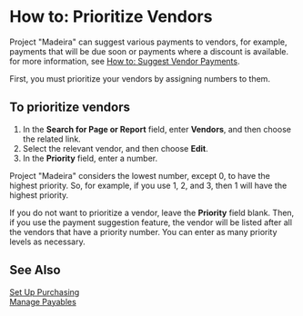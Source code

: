 <properties
                pageTitle="How to: Prioritize Vendors| Project “Madeira”"
                description="How to: Prioritize Vendors"
                services=""
                documentationCenter="Madeira"
                authors="SorenGP"/>

# How to: Prioritize Vendors
Project "Madeira" can suggest various payments to vendors, for example, payments that will be due soon or payments where a discount is available. for more information, see [How to: Suggest Vendor Payments](payables-how-suggest-vendor-payments.md).

First, you must prioritize your vendors by assigning numbers to them.

## To prioritize vendors
1. In the **Search for Page or Report** field, enter **Vendors**, and then choose the related link.
2. Select the relevant vendor, and then choose **Edit**.
3. In the **Priority** field, enter a number.

Project "Madeira" considers the lowest number, except 0, to have the highest priority. So, for example, if you use 1, 2, and 3, then 1 will have the highest priority.

If you do not want to prioritize a vendor, leave the **Priority** field blank. Then, if you use the payment suggestion feature, the vendor will be listed after all the vendors that have a priority number. You can enter as many priority levels as necessary.

## See Also
[Set Up Purchasing](purchasing-setup-purchasing.md)  
[Manage Payables](payables-manage-payables.md)
